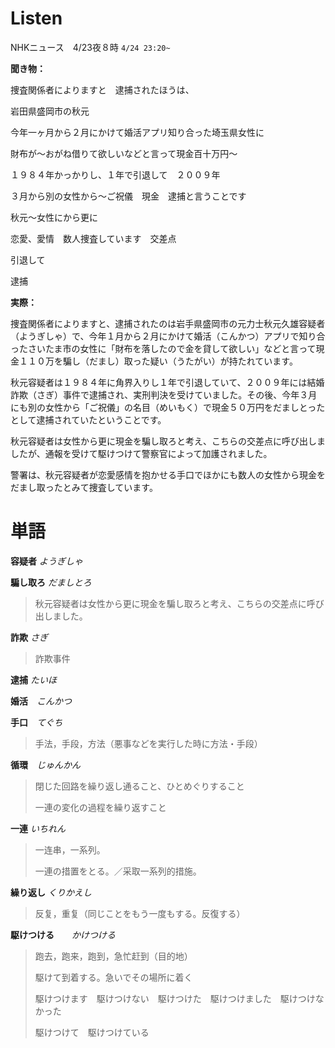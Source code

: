 # Listen

NHKニュース　4/23夜８時 `4/24 23:20~`

**聞き物：**

捜査関係者によりますと　逮捕されたほうは、

岩田県盛岡市の秋元

今年一ヶ月から２月にかけて婚活アプリ知り合った埼玉県女性に

財布が〜おがね借りて欲しいなどと言って現金百十万円〜

１９８４年かっかりし、１年で引退して　２００９年

３月から別の女性から〜ご祝儀　現金　逮捕と言うことです

秋元〜女性にから更に

恋愛、愛情　数人捜査しています　交差点

引退して

逮捕

**実際：**

捜査関係者によりますと、逮捕されたのは岩手県盛岡市の元力士秋元久雄容疑者（ようぎしゃ）で、今年１月から２月にかけて婚活（こんかつ）アプリで知り合ったさいたま市の女性に「財布を落したので金を貸して欲しい」などと言って現金１１０万を騙し（だまし）取った疑い（うたがい）が持たれています。

秋元容疑者は１９８４年に角界入りし１年で引退していて、２００９年には結婚詐欺（さぎ）事件で逮捕され、実刑判決を受けていました。その後、今年３月にも別の女性から「ご祝儀」の名目（めいもく）で現金５０万円をだましとったとして逮捕されていたということです。

秋元容疑者は女性から更に現金を騙し取ろと考え、こちらの交差点に呼び出しましたが、通報を受けて駆けつけて警察官によって加護されました。

警署は、秋元容疑者が恋愛感情を抱かせる手口でほかにも数人の女性から現金をだまし取ったとみて捜査しています。



# 単語

**容疑者** *ようぎしゃ*



**騙し取ろ** *だましとろ*

> 秋元容疑者は女性から更に現金を騙し取ろと考え、こちらの交差点に呼び出しました。



**詐欺** *さぎ*

> 詐欺事件



**逮捕** *たいほ* 



**婚活**　*こんかつ*



**手口**　*てぐち*

> 手法，手段，方法（悪事などを実行した時に方法・手段）



**循環**　*じゅんかん*

> 閉じた回路を繰り返し通ること、ひとめぐりすること
>
> 一連の変化の過程を繰り返すこと



**一連** *いちれん*

> 一连串，一系列。
>
> 一連の措置をとる。／采取一系列的措施。



**繰り返し** *くりかえし*

> 反复，重复（同じことをもう一度もする。反復する）



**駆けつける**　　*かけつける*

> 跑去，跑来，跑到，急忙赶到（目的地）
>
> 駆けて到着する。急いでその場所に着く
>
> 駆けつけます　駆けつけない　駆けつけた　駆けつけました　駆けつけなかった
>
> 駆けつけて　駆けつけている



